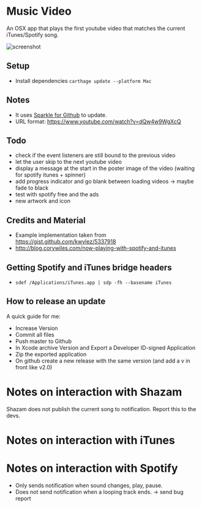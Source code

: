 # Music Video
An OSX app that plays the first youtube video that matches the current iTunes/Spotify song.

![screenshot](http://i.imgur.com/dsyslie.png)

## Setup
* Install dependencies `carthage update --platform Mac`

## Notes
* It uses [Sparkle for Github](https://github.com/yene/Sparkle-for-Github) to update.
* URL format: https://www.youtube.com/watch?v=dQw4w9WgXcQ

## Todo
* check if the event listeners are still bound to the previous video
* let the user skip to the next youtube video
* display a message at the start in the poster image of the video (waiting for spotify itunes + spinner)
* add progress indicator and go blank between loading videos -> maybe fade to black
* test with spotify free and the ads
* new artwork and icon

## Credits and Material
* Example implementation taken from https://gist.github.com/kwylez/5337918
* http://blog.corywiles.com/now-playing-with-spotify-and-itunes

## Getting Spotify and iTunes bridge headers
* `sdef /Applications/iTunes.app | sdp -fh --basename iTunes`

## How to release an update
A quick guide for me:

* Increase Version
* Commit all files
* Push master to Github
* In Xcode archive Version and Export a Developer ID-signed Application
* Zip the exported application
* On github create a new release with the same version (and add a v in front like v2.0)

# Notes on interaction with Shazam
Shazam does not publish the current song to notification. Report this to the devs.

# Notes on interaction with iTunes

# Notes on interaction with Spotify
* Only sends notification when sound changes, play, pause.
* Does not send notification when a looping track ends. -> send bug report
